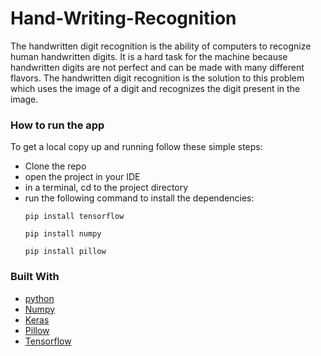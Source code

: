 # Hand-Writing-Recognition

The handwritten digit recognition is the ability of computers to recognize human handwritten digits. It is a hard task for the machine because handwritten digits are not perfect and can be made with many different flavors. The handwritten digit recognition is the solution to this problem which uses the image of a digit and recognizes the digit present in the image.

### How to run the app

To get a local copy up and running follow these simple steps:
- Clone the repo
- open the project in your IDE
- in a terminal, cd to the project directory
- run the following command to install the dependencies:
  ```
  pip install tensorflow
  ```
  ```
  pip install numpy
  ```
  ```
  pip install pillow
  ```
  <!-- ```
  pip install keras
  ``` -->

### Built With

- [python](https://www.python.org/)
- [Numpy](https://pypi.org/project/numpy/)
- [Keras](https://pypi.org/project/keras/)
- [Pillow](https://pypi.org/project/Pillow/)
- [Tensorflow](https://pypi.org/project/tensorflow/)